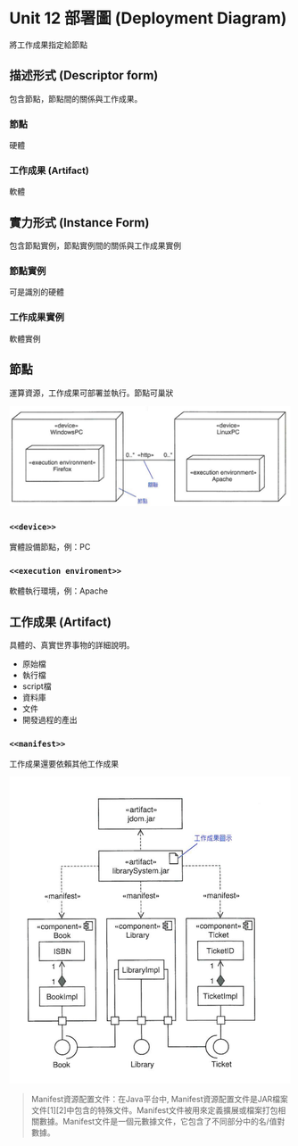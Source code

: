 # Unit 12 部署圖 (Deployment Diagram)

將工作成果指定給節點

## 描述形式 (Descriptor form)

包含節點，節點間的關係與工作成果。

### 節點

硬體

### 工作成果 (Artifact)

軟體

## 實力形式 (Instance Form)

包含節點實例，節點實例間的關係與工作成果實例

### 節點實例

可是識別的硬體

### 工作成果實例

軟體實例

## 節點

運算資源，工作成果可部署並執行。節點可巢狀

![Nested](images/Deployment_Nested.PNG "Nested")


### `<<device>>`

實體設備節點，例：PC

### `<<execution enviroment>>`

軟體執行環境，例：Apache

## 工作成果 (Artifact)

具體的、真實世界事物的詳細說明。

* 原始檔
* 執行檔
* script檔
* 資料庫
* 文件
* 開發過程的產出

### `<<manifest>>`

工作成果還要依賴其他工作成果

![Nested](images/Deployment_Manifest.PNG "Nested")

> Manifest資源配置文件：在Java平台中, Manifest資源配置文件是JAR檔案文件[1][2]中包含的特殊文件。Manifest文件被用來定義擴展或檔案打包相關數據。Manifest文件是一個元數據文件，它包含了不同部分中的名/值對數據。

